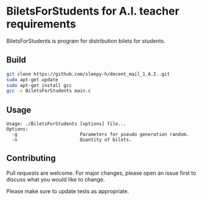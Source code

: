 # BiletsForStudents for A.I. teacher requirements

BiletsForStudents is program for distribution bilets for students.

## Build
```bash
git clone https://github.com/sleepy-h/decent_mail_1_A.I..git
sudo apt-get update
sudo apt-get install gcc
gcc -o BiletsForStudents main.c 
```

## Usage

```help
Usage: ./BiletsForStudents [options] file...
Options:
  -g                       Parameters for pseudo generation random.
  -n                       Quantity of bilets.
```

## Contributing
Pull requests are welcome. For major changes, please open an issue first to discuss what you would like to change.

Please make sure to update tests as appropriate.
